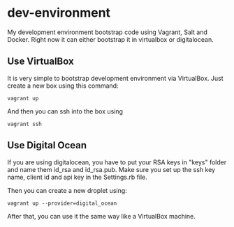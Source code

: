 dev-environment
===============

My development environment bootstrap code using Vagrant, Salt and Docker. Right now it can either bootstrap it in virtualbox or digitalocean.

Use VirtualBox
----------

It is very simple to bootstrap development environment via VirtualBox. Just create a new box using this command:

```
vagrant up
```

And then you can ssh into the box using

```
vagrant ssh
```

Use Digital Ocean
----------

If you are using digitalocean, you have to put your RSA keys in "keys" folder and name them id_rsa and id_rsa.pub. Make sure you set up the ssh key name, client id and api key in the Settings.rb file.

Then you can create a new droplet using:

```
vagrant up --provider=digital_ocean
```

After that, you can use it the same way like a VirtualBox machine.
